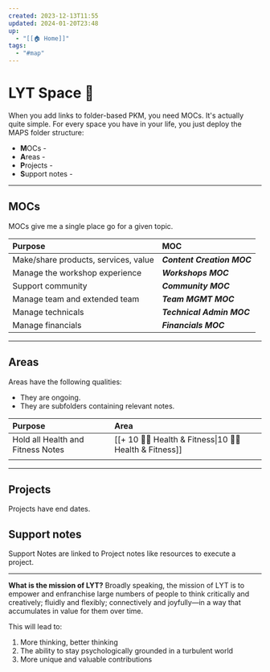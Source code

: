 ```yaml
---
created: 2023-12-13T11:55
updated: 2024-01-20T23:48
up:
  - "[[🏠 Home]]"
tags:
  - "#map"
---
```


# LYT Space 🔆
When you add links to folder-based PKM, you need MOCs. It's actually quite simple. For every space you have in your life, you just deploy the MAPS folder structure:

- **M**OCs - 
- **A**reas - 
- **P**rojects -
- **S**upport notes -

---

## MOCs
MOCs give me a single place go for a given topic.

| Purpose                              | MOC                        |
|:------------------------------------ |:-------------------------- |
| Make/share products, services, value | ***Content Creation MOC*** |
| Manage the workshop experience                 | ***Workshops MOC***        |
| Support community                    | ***Community MOC***        |
| Manage team and extended team        | ***Team MGMT MOC***        |
| Manage technicals                    | ***Technical Admin MOC***  |
| Manage financials                    | ***Financials MOC***       |

---

## Areas
Areas have the following qualities:

- They are ongoing.
- They are subfolders containing relevant notes.

| Purpose | Area |
| :--- | :--- |
| Hold all Health and Fitness Notes | [[+ 10 🏋️‍♂️ Health & Fitness\|10 🏋️‍♂️ Health & Fitness]] |
|  |  |

---

## Projects
Projects have end dates.


## Support notes
Support Notes are linked to Project notes like resources to execute a project.

---

**What is the mission of LYT?**
Broadly speaking, the mission of LYT is to empower and enfranchise large numbers of people to think critically and creatively; fluidly and flexibly; connectively and joyfully—in a way that accumulates in value for them over time.
 
This will lead to:

1. More thinking, better thinking
2. The ability to stay psychologically grounded in a turbulent world
3. More unique and valuable contributions



